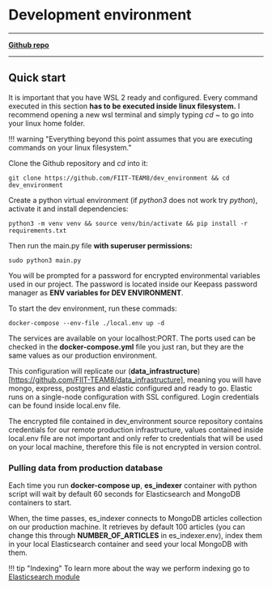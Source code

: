 # Development environment
---
[**Github repo**](https://github.com/FIIT-TEAM8/dev_environment)

---

## Quick start
It is important that you have WSL 2 ready and configured. Every command executed in this section **has to be executed inside linux filesystem.** I recommend opening a new wsl terminal and simply typing _cd ~_ to go into your linux home folder.

!!! warning "Everything beyond this point assumes that you are executing commands on your linux filesystem."

Clone the Github repository and _cd_ into it:
```
git clone https://github.com/FIIT-TEAM8/dev_environment && cd dev_environment
```
Create a python virtual environment (if _python3_ does not work try _python_), activate it and install dependencies:
```
python3 -m venv venv && source venv/bin/activate && pip install -r requirements.txt
```
Then run the main.py file **with superuser permissions:**
```
sudo python3 main.py
```
You will be prompted for a password for encrypted environmental variables used in our project. The password is located inside our Keepass password manager as **ENV variables for DEV ENVIRONMENT**. 

To start the dev environment, run these commads:
```
docker-compose --env-file ./local.env up -d
```
The services are available on your localhost:PORT. The ports used can be checked in the **docker-compose.yml** file you just ran, but they are the same values as our production environment.
  

This configuration will replicate our (**data_infrastructure**)[https://github.com/FIIT-TEAM8/data_infrastructure], meaning you will have mongo, express, postgres and elastic configured and ready to go. Elastic runs on a single-node configuration with SSL configured. Login credentials can be found inside local.env file.

The encrypted file contained in dev_environment source repository contains credentials for our remote production infrastructure, values contained inside local.env file are not important and only refer to credentials that will be used on your local machine, therefore this file is not encrypted in version control.

### Pulling data from production database
Each time you run **docker-compose up**, **es_indexer** container with python script will wait by default 60 seconds for Elasticsearch and MongoDB containers to start.

When, the time passes, es_indexer connects to MongoDB articles collection on our production machine. It retrieves by default 100 articles (you can change this through **NUMBER_OF_ARTICLES** in es_indexer.env),
index them in your local Elasticsearch container and seed your local MongoDB with them. 


!!! tip "Indexing"
    To learn more about the way we perform indexing go to [Elasticsearch module](https://team08-21.studenti.fiit.stuba.sk/docu/modules/elasticsearch/)
